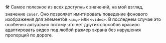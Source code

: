 🛠 Самое полезное из всех доступных значений, на мой взгляд, значение `cover`. Оно позволяет имитировать поведение фонового изображения для элементов `<img>` или `<video>`. В последнем случае это особенно актуально потому что нет других способов красиво адаптировать видео под любой размер экрана без нарушения пропорций по дороге.
